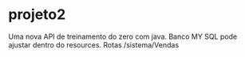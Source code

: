 # projeto2
Uma nova API de treinamento do zero com java.
Banco MY SQL pode ajustar dentro do resources.
Rotas /sistema/Vendas
